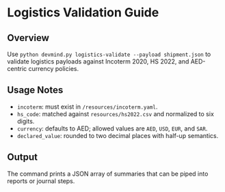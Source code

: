 # Logistics Validation Guide

## Overview

Use `python devmind.py logistics-validate --payload shipment.json` to validate logistics payloads against Incoterm 2020, HS 2022, and AED-centric currency policies.

## Usage Notes

- `incoterm`: must exist in `/resources/incoterm.yaml`.
- `hs_code`: matched against `resources/hs2022.csv` and normalized to six digits.
- `currency`: defaults to AED; allowed values are `AED`, `USD`, `EUR`, and `SAR`.
- `declared_value`: rounded to two decimal places with half-up semantics.

## Output

The command prints a JSON array of summaries that can be piped into reports or journal steps.

